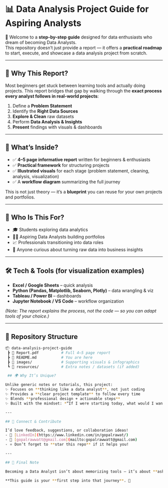 # 📊 Data Analysis Project Guide for Aspiring Analysts  

🚀 Welcome to a **step-by-step guide** designed for data enthusiasts who dream of becoming Data Analysts.  
This repository doesn’t just provide a report — it offers a **practical roadmap** to start, execute, and showcase a data analysis project from scratch.  

---

## 🌟 Why This Report?  
Most beginners get stuck between learning tools and actually doing projects. This report bridges that gap by walking through the **exact process every analyst follows in real-world projects**:  

1. Define a **Problem Statement**  
2. Identify the **Right Data Sources**  
3. **Explore & Clean** raw datasets  
4. Perform **Data Analysis & Insights**  
5. **Present** findings with visuals & dashboards  

---

## 📘 What’s Inside?  
- ✅ **4–5 page informative report** written for beginners & enthusiasts  
- ✅ **Practical framework** for structuring projects  
- ✅ **Illustrated visuals** for each stage (problem statement, cleaning, analysis, visualization)  
- ✅ A **workflow diagram** summarizing the full journey  

This is not just theory — it’s a **blueprint** you can reuse for your own projects and portfolios.  

---

## 🔑 Who Is This For?  
- 🎓 Students exploring data analytics  
- 🧑‍💻 Aspiring Data Analysts building portfolios  
- 📈 Professionals transitioning into data roles  
- 🤝 Anyone curious about turning raw data into business insights  

---

## 🛠️ Tech & Tools (for visualization examples)  
- **Excel / Google Sheets** – quick analysis  
- **Python (Pandas, Matplotlib, Seaborn, Plotly)** – data wrangling & viz  
- **Tableau / Power BI** – dashboards  
- **Jupyter Notebook / VS Code** – workflow organization  

*(Note: The report explains the process, not the code — so you can adapt tools of your choice.)*  

---

## 📂 Repository Structure  
```bash
📦 data-analysis-project-guide
 ┣ 📜 Report.pdf          # Full 4–5 page report
 ┣ 📜 README.md           # You are here
 ┣ 📂 images/             # Supporting visuals & infographics
 ┗ 📂 resources/          # Extra notes / datasets (if added)

 ## 🌍 Why It’s Unique?  

Unlike generic notes or tutorials, this project:  
✨ Focuses on **thinking like a data analyst**, not just coding  
✨ Provides a **clear project template** to follow every time  
✨ Blends **professional design + actionable steps**  
✨ Built with the mindset: *“If I were starting today, what would I want in one place?”*  

---

## 🤝 Connect & Contribute  

I’d love feedback, suggestions, or collaboration ideas!  
- 💼 [LinkedIn](https://www.linkedin.com/in/gopalrawat/)  
- 📧 [gopalrawwatt@gmail.com](mailto:gopalrawwatt@gmail.com)  
- ⭐ Don’t forget to **star this repo** if it helps you!  

---

## 🧭 Final Note  

Becoming a Data Analyst isn’t about memorizing tools — it’s about **asking the right questions, working with data systematically, and telling a story through insights.**  

**This guide is your **first step into that journey**. 🚀
